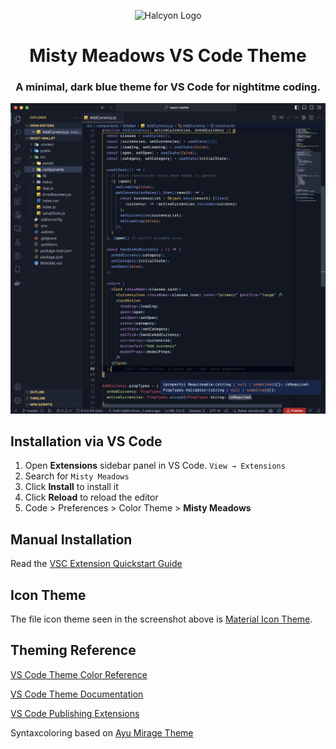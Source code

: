 <p align="center">
  <img alt="Halcyon Logo" src="https://github.com/kukiron/misty-meadows-vscode-theme/blob/master/images/logo.png" width="100" />
</p>

<h1 align="center">
  Misty Meadows VS Code Theme
</h1>

<h3 align="center">
  A minimal, dark blue theme for VS Code for nightitme coding.
</h3>

![demo](https://github.com/kukiron/misty-meadows-vscode-theme/blob/master/images/demo.png)

## Installation via VS Code

1. Open **Extensions** sidebar panel in VS Code. `View → Extensions`
2. Search for `Misty Meadows`
3. Click **Install** to install it
4. Click **Reload** to reload the editor
5. Code > Preferences > Color Theme > **Misty Meadows**

## Manual Installation

Read the [VSC Extension Quickstart Guide](https://github.com/kukiron/misty-meadows-vscode-theme/blob/master/vsc-extension-quickstart.md)

## Icon Theme

The file icon theme seen in the screenshot above is [Material Icon Theme](https://marketplace.visualstudio.com/items?itemName=PKief.material-icon-theme).

## Theming Reference

[VS Code Theme Color Reference](https://code.visualstudio.com/docs/getstarted/theme-color-reference)

[VS Code Theme Documentation](https://code.visualstudio.com/docs/extensions/themes-snippets-colorizers)

[VS Code Publishing Extensions](https://code.visualstudio.com/docs/extensions/publish-extension)

Syntaxcoloring based on [Ayu Mirage Theme](https://github.com/JarvisPrestidge/vscode-material-theme)
